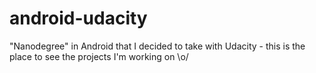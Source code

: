 # android-udacity
"Nanodegree" in Android that I decided to take with Udacity - this is the place to see the projects I'm working on \o/
